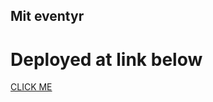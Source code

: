 ## Mit eventyr

# Deployed at link below

[CLICK ME](https://thedanishmexican.github.io/mit_eventyr_tree/)
